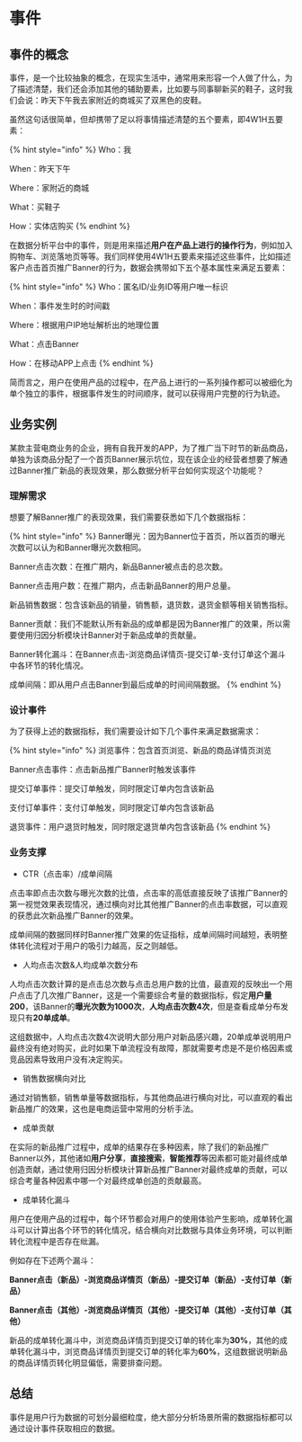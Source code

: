 # 事件

## 事件的概念

事件，是一个比较抽象的概念，在现实生活中，通常用来形容一个人做了什么，为了描述清楚，我们还会添加其他的辅助要素，比如要与同事聊新买的鞋子，这时我们会说：昨天下午我去家附近的商城买了双黑色的皮鞋。

虽然这句话很简单，但却携带了足以将事情描述清楚的五个要素，即4W1H五要素：

{% hint style="info" %}
Who：我

When：昨天下午

Where：家附近的商城

What：买鞋子

How：实体店购买
{% endhint %}

在数据分析平台中的事件，则是用来描述**用户在产品上进行的操作行为**，例如加入购物车、浏览落地页等等。我们同样使用4W1H五要素来描述这些事件，比如描述客户点击首页推广Banner的行为，数据会携带如下五个基本属性来满足五要素：

{% hint style="info" %}
Who：匿名ID/业务ID等用户唯一标识

When：事件发生时的时间戳

Where：根据用户IP地址解析出的地理位置

What：点击Banner

How：在移动APP上点击
{% endhint %}

简而言之，用户在使用产品的过程中，在产品上进行的一系列操作都可以被细化为单个独立的事件，根据事件发生的时间顺序，就可以获得用户完整的行为轨迹。

## 业务实例

某款主营电商业务的企业，拥有自我开发的APP，为了推广当下时节的新品商品，单独为该商品分配了一个首页Banner展示坑位，现在该企业的经营者想要了解通过Banner推广新品的表现效果，那么数据分析平台如何实现这个功能呢？

### 理解需求

想要了解Banner推广的表现效果，我们需要获悉如下几个数据指标：

{% hint style="info" %}
Banner曝光：因为Banner位于首页，所以首页的曝光次数可以认为和Banner曝光次数相同。

Banner点击次数：在推广期内，新品Banner被点击的总次数。

Banner点击用户数：在推广期内，点击新品Banner的用户总量。

新品销售数据：包含该新品的销量，销售额，退货数，退货金额等相关销售指标。

Banner贡献：我们不能默认所有新品的成单都是因为Banner推广的效果，所以需要使用归因分析模块计Banner对于新品成单的贡献量。

Banner转化漏斗：在Banner点击-浏览商品详情页-提交订单-支付订单这个漏斗中各环节的转化情况。

成单间隔：即从用户点击Banner到最后成单的时间间隔数据。
{% endhint %}

### 设计事件

为了获得上述的数据指标，我们需要设计如下几个事件来满足数据需求：

{% hint style="info" %}
浏览事件：包含首页浏览、新品的商品详情页浏览

Banner点击事件：点击新品推广Banner时触发该事件

提交订单事件：提交订单触发，同时限定订单内包含该新品

支付订单事件：支付订单触发，同时限定订单内包含该新品

退货事件：用户退货时触发，同时限定退货单内包含该新品
{% endhint %}

### 业务支撑

* CTR（点击率）/成单间隔

点击率即点击次数与曝光次数的比值，点击率的高低直接反映了该推广Banner的第一视觉效果表现情况，通过横向对比其他推广Banner的点击率数据，可以直观的获悉此次新品推广Banner的效果。

成单间隔的数据同样时Banner推广效果的佐证指标，成单间隔时间越短，表明整体转化流程对于用户的吸引力越高，反之则越低。

* 人均点击次数&人均成单次数分布

人均点击次数计算的是点击总次数与点击总用户数的比值，最直观的反映出一个用户点击了几次推广Banner，这是一个需要综合考量的数据指标，假定**用户量200**，该Banner的**曝光次数为1000次**，**人均点击次数4次**，但是查看成单分布发现只有**20单成单**。

这组数据中，人均点击次数4次说明大部分用户对新品感兴趣，20单成单说明用户最终没有绝对购买，此时如果下单流程没有故障，那就需要考虑是不是价格因素或竞品因素导致用户没有决定购买。

* 销售数据横向对比

通过对销售额，销售单量等数据指标，与其他商品进行横向对比，可以直观的看出新品推广的效果，这也是电商运营中常用的分析手法。

* 成单贡献

在实际的新品推广过程中，成单的结果存在多种因素，除了我们的新品推广Banner以外，其他诸如**用户分享**，**直接搜索**，**智能推荐**等因素都可能对最终成单创造贡献，通过使用归因分析模块计算新品推广Banner对最终成单的贡献，可以综合考量各种因素中哪一个对最终成单创造的贡献最高。

* 成单转化漏斗

用户在使用产品的过程中，每个环节都会对用户的使用体验产生影响，成单转化漏斗可以计算出各个环节的转化情况，结合横向对比数据与具体业务环境，可以判断转化流程中是否存在纰漏。

例如存在下述两个漏斗：

**Banner点击（新品）-浏览商品详情页（新品）-提交订单（新品）-支付订单（新品）**

**Banner点击（其他）-浏览商品详情页（其他）-提交订单（其他）-支付订单（其他）**

新品的成单转化漏斗中，浏览商品详情页到提交订单的转化率为**30%**，其他的成单转化漏斗中，浏览商品详情页到提交订单的转化率为**60%**，这组数据说明新品的商品详情页转化明显偏低，需要排查问题。

## 总结

事件是用户行为数据的可划分最细粒度，绝大部分分析场景所需的数据指标都可以通过设计事件获取相应的数据。
